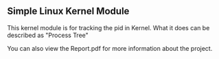 ## Simple Linux Kernel Module
This kernel module is for tracking the pid in Kernel. What it does can be described as "Process Tree"

You can also view the Report.pdf for more information about the project.
